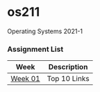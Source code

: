 # os211
Operating Systems 2021-1

### Assignment List
| Week                                                    | Description  |
|:-------------------------------------------------------:| ------------ |
| [Week 01](https://gabriel-enrique.github.io/os211/W01/) | Top 10 Links |
